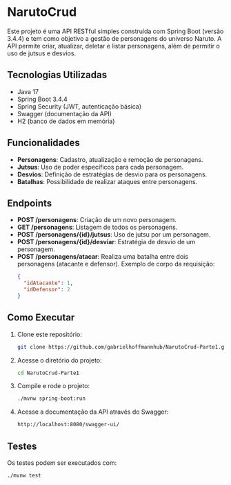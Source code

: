 # NarutoCrud

Este projeto é uma API RESTful simples construída com Spring Boot (versão 3.4.4) e tem como objetivo a gestão de personagens do universo Naruto. A API permite criar, atualizar, deletar e listar personagens, além de permitir o uso de jutsus e desvios.

## Tecnologias Utilizadas

- Java 17
- Spring Boot 3.4.4
- Spring Security (JWT, autenticação básica)
- Swagger (documentação da API)
- H2 (banco de dados em memória)

## Funcionalidades

- **Personagens**: Cadastro, atualização e remoção de personagens.
- **Jutsus**: Uso de poder específicos para cada personagem.
- **Desvios**: Definição de estratégias de desvio para os personagens.
- **Batalhas**: Possibilidade de realizar ataques entre personagens.

## Endpoints

- **POST /personagens**: Criação de um novo personagem.
- **GET /personagens**: Listagem de todos os personagens.
- **POST /personagens/{id}/jutsus**: Uso de jutsu por um personagem.
- **POST /personagens/{id}/desviar**: Estratégia de desvio de um personagem.
- **POST /personagens/atacar**: Realiza uma batalha entre dois personagens (atacante e defensor).
  Exemplo de corpo da requisição:
  ```json
  {
    "idAtacante": 1,
    "idDefensor": 2
  }
  ```

## Como Executar

1. Clone este repositório:
   ```bash
   git clone https://github.com/gabrielhoffmannhub/NarutoCrud-Parte1.git
   ```

2. Acesse o diretório do projeto:
   ```bash
   cd NarutoCrud-Parte1
   ```

3. Compile e rode o projeto:
   ```bash
   ./mvnw spring-boot:run
   ```

4. Acesse a documentação da API através do Swagger:
   ```bash
   http://localhost:8080/swagger-ui/
   ```

## Testes
Os testes podem ser executados com:
  ```bash
  ./mvnw test

